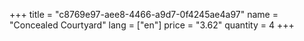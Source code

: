 +++
title = "c8769e97-aee8-4466-a9d7-0f4245ae4a97"
name = "Concealed Courtyard"
lang = ["en"]
price = "3.62"
quantity = 4
+++
